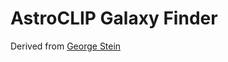 # AstroCLIP Galaxy Finder

Derived from [George Stein](https://github.com/georgestein/galaxy_search)